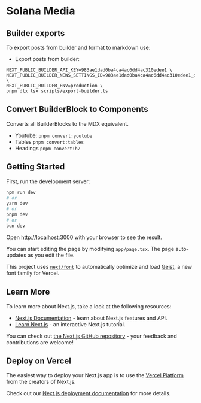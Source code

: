 # Solana Media

## Builder exports

To export posts from builder and format to markdown use:

- Export posts from builder:

```
NEXT_PUBLIC_BUILDER_API_KEY=983ae1dad0ba4ca4ac6dd4ac310edee1 \
NEXT_PUBLIC_BUILDER_NEWS_SETTINGS_ID=983ae1dad0ba4ca4ac6dd4ac310edee1_de254e309a264d9ebe965dc894715005 \
NEXT_PUBLIC_BUILDER_ENV=production \
pnpm dlx tsx scripts/export-builder.ts
```

## Convert BuilderBlock to Components

Converts all BuilderBlocks to the MDX equivalent.

- Youtube: `pnpm convert:youtube`
- Tables `pnpm convert:tables`
- Headings `pnpm convert:h2`

## Getting Started

First, run the development server:

```bash
npm run dev
# or
yarn dev
# or
pnpm dev
# or
bun dev
```

Open [http://localhost:3000](http://localhost:3000) with your browser to see the result.

You can start editing the page by modifying `app/page.tsx`. The page auto-updates as you edit the file.

This project uses [`next/font`](https://nextjs.org/docs/app/building-your-application/optimizing/fonts) to automatically optimize and load [Geist](https://vercel.com/font), a new font family for Vercel.

## Learn More

To learn more about Next.js, take a look at the following resources:

- [Next.js Documentation](https://nextjs.org/docs) - learn about Next.js features and API.
- [Learn Next.js](https://nextjs.org/learn) - an interactive Next.js tutorial.

You can check out [the Next.js GitHub repository](https://github.com/vercel/next.js) - your feedback and contributions are welcome!

## Deploy on Vercel

The easiest way to deploy your Next.js app is to use the [Vercel Platform](https://vercel.com/new?utm_medium=default-template&filter=next.js&utm_source=create-next-app&utm_campaign=create-next-app-readme) from the creators of Next.js.

Check out our [Next.js deployment documentation](https://nextjs.org/docs/app/building-your-application/deploying) for more details.
